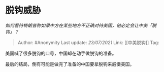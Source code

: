 # 脱钩威胁
*如何看待特朗普称如果中方在某些地方不正确对待美国，他必定会让中美「脱钩」？*

> Author: #Anonymity
> Last update: *23/07/2021*
> Link: [[中美脱钩]]
> Tag:

美国喊了很多脱钩的口号，中国却在动手做脱钩的准备。

最后的结局，倒有可能是做完了准备的中国要拿脱钩来威慑美国。
